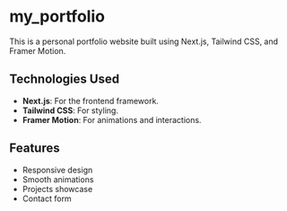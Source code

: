 # my_portfolio
This is a personal portfolio website built using Next.js, Tailwind CSS, and Framer Motion.

## Technologies Used
- **Next.js**: For the frontend framework.
- **Tailwind CSS**: For styling.
- **Framer Motion**: For animations and interactions.

## Features
- Responsive design
- Smooth animations
- Projects showcase
- Contact form
